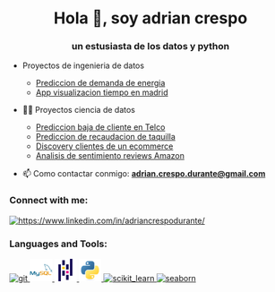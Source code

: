 <h1 align="center">Hola 👋, soy adrian crespo</h1>
<h3 align="center">un estusiasta de los datos y python</h3>

- Proyectos de ingenieria de datos
  - [Prediccion de demanda de energia](https://github.com/adryCrespo/cf_mlops_energia)
  - [App visualizacion tiempo en madrid](https://github.com/adryCrespo/az_Tiempo)

- 👨‍💻 Proyectos ciencia de datos
  - [Prediccion baja de cliente en Telco](https://github.com/adryCrespo/Churn_predictions_telco)  
  - [Prediccion de recaudacion de taquilla](https://github.com/adryCrespo/Taquilla_Cine)  
  - [Discovery clientes de un ecommerce](https://github.com/adryCrespo/Analisis-ecommerce)
  - [Analisis de sentimiento reviews Amazon](https://github.com/adryCrespo/Sentiment_analyzer_Amazon)
- 📫 Como contactar conmigo: **adrian.crespo.durante@gmail.com**

<h3 align="left">Connect with me:</h3>
<p align="left">
<a href="https://linkedin.com/in/https://www.linkedin.com/in/adriancrespodurante/" target="blank"><img align="center" src="https://raw.githubusercontent.com/rahuldkjain/github-profile-readme-generator/master/src/images/icons/Social/linked-in-alt.svg" alt="https://www.linkedin.com/in/adriancrespodurante/" height="30" width="40" /></a>
</p>

<h3 align="left">Languages and Tools:</h3>
<p align="left"> <a href="https://git-scm.com/" target="_blank" rel="noreferrer"> <img src="https://www.vectorlogo.zone/logos/git-scm/git-scm-icon.svg" alt="git" width="40" height="40"/> </a> <a href="https://www.mysql.com/" target="_blank" rel="noreferrer"> <img src="https://raw.githubusercontent.com/devicons/devicon/master/icons/mysql/mysql-original-wordmark.svg" alt="mysql" width="40" height="40"/> </a> <a href="https://pandas.pydata.org/" target="_blank" rel="noreferrer"> <img src="https://raw.githubusercontent.com/devicons/devicon/2ae2a900d2f041da66e950e4d48052658d850630/icons/pandas/pandas-original.svg" alt="pandas" width="40" height="40"/> </a> <a href="https://www.python.org" target="_blank" rel="noreferrer"> <img src="https://raw.githubusercontent.com/devicons/devicon/master/icons/python/python-original.svg" alt="python" width="40" height="40"/> </a> <a href="https://scikit-learn.org/" target="_blank" rel="noreferrer"> <img src="https://upload.wikimedia.org/wikipedia/commons/0/05/Scikit_learn_logo_small.svg" alt="scikit_learn" width="40" height="40"/> </a> <a href="https://seaborn.pydata.org/" target="_blank" rel="noreferrer"> <img src="https://seaborn.pydata.org/_images/logo-mark-lightbg.svg" alt="seaborn" width="40" height="40"/> </a> </p>

